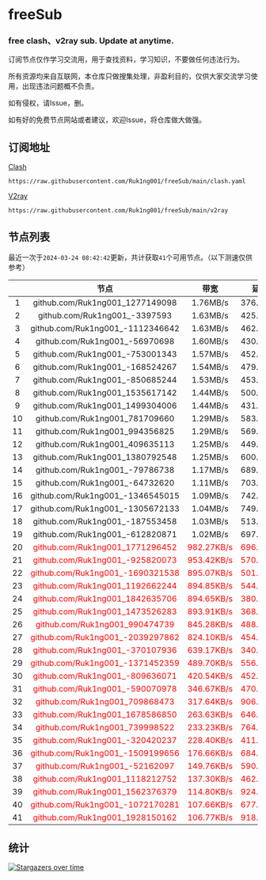 # freeSub
### free clash、v2ray sub. Update at anytime.

订阅节点仅作学习交流用，用于查找资料，学习知识，不要做任何违法行为。

所有资源均来自互联网，本仓库只做搜集处理，非盈利目的，仅供大家交流学习使用，出现违法问题概不负责。

如有侵权，请Issue，删。

如有好的免费节点网站或者建议，欢迎Issue，将仓库做大做强。

## 订阅地址
[Clash](https://raw.githubusercontent.com/Ruk1ng001/freeSub/main/clash.yaml)
```
https://raw.githubusercontent.com/Ruk1ng001/freeSub/main/clash.yaml
```
[V2ray](https://raw.githubusercontent.com/Ruk1ng001/freeSub/main/v2ray)
```
https://raw.githubusercontent.com/Ruk1ng001/freeSub/main/v2ray
```

## 节点列表

最近一次于`2024-03-24 08:42:42`更新，共计获取`41`个可用节点。（以下测速仅供参考）

|  | 节点 | 带宽 | 延迟 |
|:-:|:--:|:--:|:--:|
 | 1 | github.com/Ruk1ng001_1277149098 | 1.76MB/s | 376.00ms |
 | 2 | github.com/Ruk1ng001_-3397593 | 1.63MB/s | 425.00ms |
 | 3 | github.com/Ruk1ng001_-1112346642 | 1.63MB/s | 462.00ms |
 | 4 | github.com/Ruk1ng001_-56970698 | 1.60MB/s | 430.00ms |
 | 5 | github.com/Ruk1ng001_-753001343 | 1.57MB/s | 452.00ms |
 | 6 | github.com/Ruk1ng001_-168524267 | 1.54MB/s | 479.00ms |
 | 7 | github.com/Ruk1ng001_-850685244 | 1.53MB/s | 453.00ms |
 | 8 | github.com/Ruk1ng001_1535617142 | 1.44MB/s | 500.00ms |
 | 9 | github.com/Ruk1ng001_1499304006 | 1.44MB/s | 431.00ms |
 | 10 | github.com/Ruk1ng001_781709660 | 1.29MB/s | 583.00ms |
 | 11 | github.com/Ruk1ng001_994356825 | 1.29MB/s | 569.00ms |
 | 12 | github.com/Ruk1ng001_409635113 | 1.25MB/s | 449.00ms |
 | 13 | github.com/Ruk1ng001_1380792548 | 1.25MB/s | 600.00ms |
 | 14 | github.com/Ruk1ng001_-79786738 | 1.17MB/s | 689.00ms |
 | 15 | github.com/Ruk1ng001_-64732620 | 1.11MB/s | 703.00ms |
 | 16 | github.com/Ruk1ng001_-1346545015 | 1.09MB/s | 742.00ms |
 | 17 | github.com/Ruk1ng001_-1305672133 | 1.04MB/s | 749.00ms |
 | 18 | github.com/Ruk1ng001_-187553458 | 1.03MB/s | 513.00ms |
 | 19 | github.com/Ruk1ng001_-612820871 | 1.02MB/s | 697.00ms |
 | 20 | <font color=red>github.com/Ruk1ng001_1771296452</font> | <font color=red>982.27KB/s</font> | <font color=red>696.00ms</font> |
 | 21 | <font color=red>github.com/Ruk1ng001_-925820073</font> | <font color=red>953.42KB/s</font> | <font color=red>570.00ms</font> |
 | 22 | <font color=red>github.com/Ruk1ng001_-1690321538</font> | <font color=red>895.07KB/s</font> | <font color=red>501.00ms</font> |
 | 23 | <font color=red>github.com/Ruk1ng001_1192662244</font> | <font color=red>894.85KB/s</font> | <font color=red>544.00ms</font> |
 | 24 | <font color=red>github.com/Ruk1ng001_1842635706</font> | <font color=red>894.65KB/s</font> | <font color=red>380.00ms</font> |
 | 25 | <font color=red>github.com/Ruk1ng001_1473526283</font> | <font color=red>893.91KB/s</font> | <font color=red>368.00ms</font> |
 | 26 | <font color=red>github.com/Ruk1ng001_990474739</font> | <font color=red>845.28KB/s</font> | <font color=red>488.00ms</font> |
 | 27 | <font color=red>github.com/Ruk1ng001_-2039297862</font> | <font color=red>824.10KB/s</font> | <font color=red>454.00ms</font> |
 | 28 | <font color=red>github.com/Ruk1ng001_-370107936</font> | <font color=red>639.17KB/s</font> | <font color=red>340.00ms</font> |
 | 29 | <font color=red>github.com/Ruk1ng001_-1371452359</font> | <font color=red>489.70KB/s</font> | <font color=red>556.00ms</font> |
 | 30 | <font color=red>github.com/Ruk1ng001_-809636071</font> | <font color=red>420.54KB/s</font> | <font color=red>452.00ms</font> |
 | 31 | <font color=red>github.com/Ruk1ng001_-590070978</font> | <font color=red>346.67KB/s</font> | <font color=red>470.00ms</font> |
 | 32 | <font color=red>github.com/Ruk1ng001_709868473</font> | <font color=red>317.64KB/s</font> | <font color=red>906.00ms</font> |
 | 33 | <font color=red>github.com/Ruk1ng001_1678586850</font> | <font color=red>263.63KB/s</font> | <font color=red>646.00ms</font> |
 | 34 | <font color=red>github.com/Ruk1ng001_739998522</font> | <font color=red>233.23KB/s</font> | <font color=red>764.00ms</font> |
 | 35 | <font color=red>github.com/Ruk1ng001_-320420237</font> | <font color=red>228.40KB/s</font> | <font color=red>411.00ms</font> |
 | 36 | <font color=red>github.com/Ruk1ng001_-1509199656</font> | <font color=red>176.66KB/s</font> | <font color=red>684.00ms</font> |
 | 37 | <font color=red>github.com/Ruk1ng001_-52162097</font> | <font color=red>149.76KB/s</font> | <font color=red>590.00ms</font> |
 | 38 | <font color=red>github.com/Ruk1ng001_1118212752</font> | <font color=red>137.30KB/s</font> | <font color=red>462.00ms</font> |
 | 39 | <font color=red>github.com/Ruk1ng001_1562376379</font> | <font color=red>114.80KB/s</font> | <font color=red>924.00ms</font> |
 | 40 | <font color=red>github.com/Ruk1ng001_-1072170281</font> | <font color=red>107.66KB/s</font> | <font color=red>677.00ms</font> |
 | 41 | <font color=red>github.com/Ruk1ng001_1928150162</font> | <font color=red>106.77KB/s</font> | <font color=red>918.00ms</font> |


## 统计

[![Stargazers over time](https://starchart.cc/Ruk1ng001/freeSub.svg)](https://starchart.cc/Ruk1ng001/freeSub)